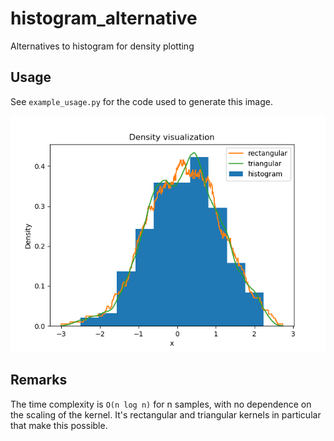 # histogram_alternative
Alternatives to histogram for density plotting

## Usage

See `example_usage.py` for the code used to generate this image.

![Example plot](readme_example.png)

## Remarks

The time complexity is `O(n log n)` for n samples, with no dependence on the scaling of the kernel. It's rectangular and triangular kernels in particular that make this possible.
